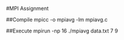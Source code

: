 #MPI Assignment

##Compile 
 mpicc -o mpiavg -lm mpiavg.c

##Execute
 mpirun -np 16 ./mpiavg data.txt 7 9
 